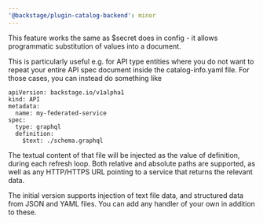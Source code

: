 ```yaml
---
'@backstage/plugin-catalog-backend': minor
---
```

This feature works the same as $secret does in config - it allows programmatic substitution of values into a document.

This is particularly useful e.g. for API type entities where you do not want to repeat your entire API spec document inside the catalog-info.yaml file. For those cases, you can instead do something like

```
apiVersion: backstage.io/v1alpha1
kind: API
metadata:
  name: my-federated-service
spec:
  type: graphql
  definition:
    $text: ./schema.graphql
```

The textual content of that file will be injected as the value of definition, during each refresh loop. Both relative and absolute paths are supported, as well as any HTTP/HTTPS URL pointing to a service that returns the relevant data.

The initial version supports injection of text file data, and structured data from JSON and YAML files. You can add any handler of your own in addition to these.
